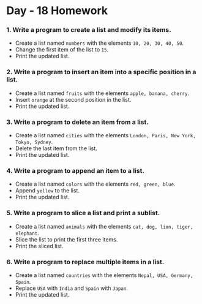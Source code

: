 # Day - 18 Homework

### 1. Write a program to create a list and modify its items.
- Create a list named `numbers` with the elements `10, 20, 30, 40, 50`.
- Change the first item of the list to `15`.
- Print the updated list.

### 2. Write a program to insert an item into a specific position in a list.
- Create a list named `fruits` with the elements `apple, banana, cherry`.
- Insert `orange` at the second position in the list.
- Print the updated list.

### 3. Write a program to delete an item from a list.
- Create a list named `cities` with the elements `London, Paris, New York, Tokyo, Sydney`.
- Delete the last item from the list.
- Print the updated list.

### 4. Write a program to append an item to a list.
- Create a list named `colors` with the elements `red, green, blue`.
- Append `yellow` to the list.
- Print the updated list.

### 5. Write a program to slice a list and print a sublist.
- Create a list named `animals` with the elements `cat, dog, lion, tiger, elephant`.
- Slice the list to print the first three items.
- Print the sliced list.

### 6. Write a program to replace multiple items in a list.
- Create a list named `countries` with the elements `Nepal, USA, Germany, Spain`.
- Replace `USA` with `India` and `Spain` with `Japan`.
- Print the updated list.
